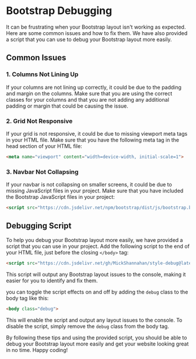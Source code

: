 # Bootstrap Debugging

It can be frustrating when your Bootstrap layout isn't working as expected. Here are some common issues and how to fix them. We have also provided a script that you can use to debug your Bootstrap layout more easily.

## Common Issues

### 1. Columns Not Lining Up

If your columns are not lining up correctly, it could be due to the padding and margin on the columns. Make sure that you are using the correct classes for your columns and that you are not adding any additional padding or margin that could be causing the issue.

### 2. Grid Not Responsive

If your grid is not responsive, it could be due to missing viewport meta tags in your HTML file. Make sure that you have the following meta tag in the head section of your HTML file:

```html
<meta name="viewport" content="width=device-width, initial-scale=1">
```

### 3. Navbar Not Collapsing

If your navbar is not collapsing on smaller screens, it could be due to missing JavaScript files in your project. Make sure that you have included the Bootstrap JavaScript files in your project:

```html
<script src="https://cdn.jsdelivr.net/npm/bootstrap/dist/js/bootstrap.bundle.min.js"></script>
```

## Debugging Script

To help you debug your Bootstrap layout more easily, we have provided a script that you can use in your project. Add the following script to the end of your HTML file, just before the closing `</body>` tag:

```html
<script src="https://cdn.jsdelivr.net/gh/MickShannahan/style-debug@latest/debug.min.js" defer></script>
```

This script will output any Bootstrap layout issues to the console, making it easier for you to identify and fix them.

you can toggle the script effects on and off by adding the `debug` class to the body tag like this:

```html
<body class="debug">
```

This will enable the script and output any layout issues to the console. To disable the script, simply remove the `debug` class from the body tag.

By following these tips and using the provided script, you should be able to debug your Bootstrap layout more easily and get your website looking great in no time. Happy coding!
